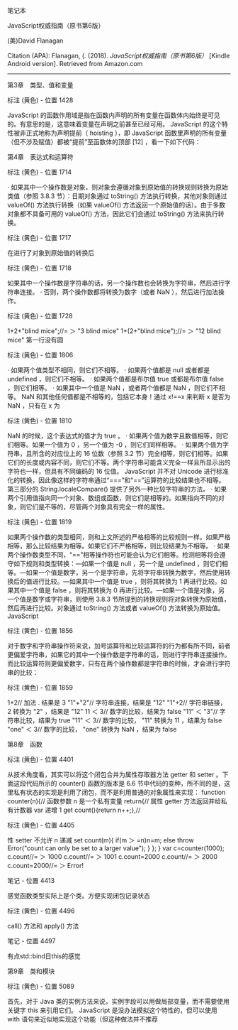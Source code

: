  笔记本 

 JavaScript权威指南（原书第6版） 

 (美)David Flanagan 

 Citation (APA): Flanagan, (. (2018). *JavaScript权威指南（原书第6版）* [Kindle Android version]. Retrieved from Amazon.com 

------

 第3章　类型、值和变量 

 标注 (黄色) -  位置 1428 

 JavaScript 的函数作用域是指在函数内声明的所有变量在函数体内始终是可见的。有意思的是，这意味着变量在声明之前甚至已经可用。  JavaScript 的这个特性被非正式地称为声明提前（ hoisting ），即 JavaScript  函数里声明的所有变量（但不涉及赋值）都被“提前”至函数体的顶部 [12] ，看一下如下代码： 

 第4章　表达式和运算符 

 标注 (黄色) -  位置 1714 

 · 如果其中一个操作数是对象，则对象会遵循对象到原始值的转换规则转换为原始类值（参照 3.8.3 节）：日期对象通过 toString()  方法执行转换，其他对象则通过 valueOf() 方法执行转换（如果 valueOf() 方法返回一个原始值的话）。由于多数对象都不具备可用的  valueOf() 方法，因此它们会通过 toString() 方法来执行转换。 

 标注 (黄色) -  位置 1717 

 在进行了对象到原始值的转换后 

 标注 (黄色) -  位置 1718 

 如果其中一个操作数是字符串的话，另一个操作数也会转换为字符串，然后进行字符串连接。 · 否则，两个操作数都将转换为数字（或者 NaN ），然后进行加法操作。 

 标注 (黄色) -  位置 1728 

 1+2+"blind mice";//= ＞ "3 blind mice" 1+(2+"blind mice");//= ＞ "12 blind mice" 第一行没有圆 

 标注 (黄色) -  位置 1806 

 · 如果两个值类型不相同，则它们不相等。 · 如果两个值都是 null 或者都是 undefined ，则它们不相等。 · 如果两个值都是布尔值  true 或都是布尔值 false ，则它们相等。 · 如果其中一个值是 NaN ，或者两个值都是 NaN ，则它们不相等。 NaN  和其他任何值都是不相等的，包括它本身！通过 x!==x 来判断 x 是否为 NaN ，只有在 x 为 

 标注 (黄色) -  位置 1810 

 NaN 的时候，这个表达式的值才为 true 。 · 如果两个值为数字且数值相等，则它们相等。如果一个值为 0 ，另一个值为 -0  ，则它们同样相等。 · 如果两个值为字符串，且所含的对应位上的 16 位数（参照 3.2  节）完全相等，则它们相等。如果它们的长度或内容不同，则它们不等。两个字符串可能含义完全一样且所显示出的字符也一样，但具有不同编码的 16 位值。  JavaScript 并不对 Unicode 进行标准化的转换，因此像这样的字符串通过“===”和“==”运算符的比较结果也不相等。第三部分的  String.localeCompare() 提供了另外一种比较字符串的方法。 ·  如果两个引用值指向同一个对象、数组或函数，则它们是相等的。如果指向不同的对象，则它们是不等的，尽管两个对象具有完全一样的属性。 

 标注 (黄色) -  位置 1819 

 如果两个操作数的类型相同，则和上文所述的严格相等的比较规则一样。如果严格相等，那么比较结果为相等。如果它们不严格相等，则比较结果为不相等。 ·  如果两个操作数类型不同，“==”相等操作符也可能会认为它们相等。检测相等将会遵守如下规则和类型转换：—如果一个值是 null ，另一个是  undefined ，则它们相等。—如果一个值是数字，另一个是字符串，先将字符串转换为数字，然后使用转换后的值进行比较。—如果其中一个值是  true ，则将其转换为 1 再进行比较。如果其中一个值是 false ，则将其转换为 0  再进行比较。—如果一个值是对象，另一个值是数字或字符串，则使用 3.8.3 节所提到的转换规则将对象转换为原始值，然后再进行比较。对象通过  toString() 方法或者 valueOf() 方法转换为原始值。 JavaScript 

 标注 (黄色) -  位置 1856 

 对于数字和字符串操作符来说，加号运算符和比较运算符的行为都有所不同，前者更偏爱字符串，如果它的其中一个操作数是字符串的话，则进行字符串连接操作。而比较运算符则更偏爱数字，只有在两个操作数都是字符串的时候，才会进行字符串的比较： 

 标注 (黄色) -  位置 1859 

 1+2// 加法 . 结果是 3 "1"+"2"// 字符串连接，结果是 "12" "1"+2// 字符串链接， 2 转换为 "2" ，结果是  "12" 11 ＜ 3// 数字的比较，结果为 false "11" ＜ "3"// 字符串比较，结果为 true "11" ＜ 3//  数字的比较， "11" 转换为 11 ，结果为 false "one" ＜ 3// 数字的比较， "one" 转换为 NaN ，结果为  false 

 第8章　函数 

 标注 (黄色) -  位置 4401 

 从技术角度看，其实可以将这个闭包合并为属性存取器方法 getter 和 setter 。下面这段代码所示的 counter() 函数的版本是  6.6 节中代码的变种，所不同的是，这里私有状态的实现是利用了闭包，而不是利用普通的对象属性来实现： function  counter(n){// 函数参数 n 是一个私有变量 return{// 属性 getter 方法返回并给私有计数器 var 递增 1  get count(){return n++;},// 

 标注 (黄色) -  位置 4405 

 性 setter 不允许 n 递减 set count(m){ if(m ＞ =n)n=m; else throw Error("count  can only be set to a larger value"); } }; } var c=counter(1000);  c.count//= ＞ 1000 c.count//= ＞ 1001 c.count=2000 c.count//= ＞ 2000  c.count=2000//= ＞ Error! 

 笔记 -  位置 4413 

 感觉函数类型实际上是个类。方便实现闭包记录状态 

 标注 (黄色) -  位置 4496 

 call() 方法和 apply() 方法 

 笔记 -  位置 4497 

 有点std::bind日this的感觉 

 第9章　类和模块 

 标注 (黄色) -  位置 5089 

 首先，对于 Java 类的实例方法来说，实例字段可以用做局部变量，而不需要使用关键字 this 来引用它们。 JavaScript 是没办法模拟这个特性的，但可以使用 with 语句来近似地实现这个功能（但这种做法并不推荐 